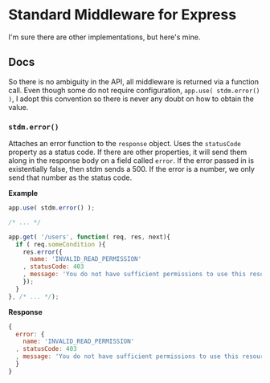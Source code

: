 # Standard Middleware for Express

I'm sure there are other implementations, but here's mine.

## Docs

So there is no ambiguity in the API, all middleware is returned via a function call. Even though some do not require configuration, ```app.use( stdm.error() )```, I adopt this convention so there is never any doubt on how to obtain the value.

### ```stdm.error()```

Attaches an error function to the ```response``` object. Uses the ```statusCode``` property as a status code. If there are other properties, it will send them along in the response body on a field called ```error```. If the error passed in is existentially false, then stdm sends a 500. If the error is a number, we only send that number as the status code.

__Example__

```javascript
app.use( stdm.error() );

/* ... */

app.get( '/users', function( req, res, next){
  if ( req.someCondition ){
    res.error({
      name: 'INVALID_READ_PERMISSION'
    , statusCode: 403
    , message: 'You do not have sufficient permissions to use this resource'
    });
  }
}, /* ... */);
```

__Response__

```javascript
{
  error: {
    name: 'INVALID_READ_PERMISSION'
  , statusCode: 403
  , message: 'You do not have sufficient permissions to use this resource'
  }
}
```
